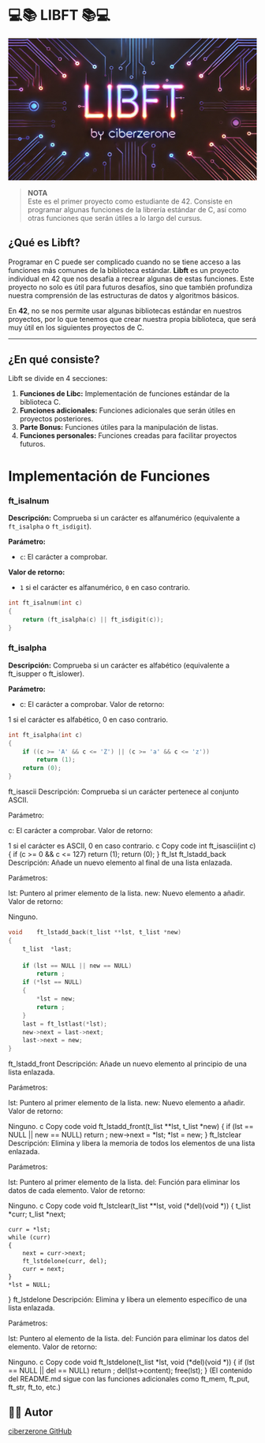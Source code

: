 # 💻📚 LIBFT 📚💻

![Banner](https://github.com/ciberzerone/Campus42_Barcelona_Cursus/blob/main/libft/img/libft.png)

> **NOTA**  
> Este es el primer proyecto como estudiante de 42. Consiste en programar algunas funciones de la librería estándar de C, así como otras funciones que serán útiles a lo largo del cursus.

## ¿Qué es Libft?

Programar en C puede ser complicado cuando no se tiene acceso a las funciones más comunes de la biblioteca estándar. **Libft** es un proyecto individual en 42 que nos desafía a recrear algunas de estas funciones. Este proyecto no solo es útil para futuros desafíos, sino que también profundiza nuestra comprensión de las estructuras de datos y algoritmos básicos.

En **42**, no se nos permite usar algunas bibliotecas estándar en nuestros proyectos, por lo que tenemos que crear nuestra propia biblioteca, que será muy útil en los siguientes proyectos de C.

---

## ¿En qué consiste?

Libft se divide en 4 secciones:

1. **Funciones de Libc:** Implementación de funciones estándar de la biblioteca C.
2. **Funciones adicionales:** Funciones adicionales que serán útiles en proyectos posteriores.
3. **Parte Bonus:** Funciones útiles para la manipulación de listas.
4. **Funciones personales:** Funciones creadas para facilitar proyectos futuros.


# Implementación de Funciones

### ft_isalnum
**Descripción:** Comprueba si un carácter es alfanumérico (equivalente a `ft_isalpha` o `ft_isdigit`).

**Parámetro:**  
- `c`: El carácter a comprobar.

**Valor de retorno:**  
- `1` si el carácter es alfanumérico, `0` en caso contrario.

```c
int	ft_isalnum(int c)
{
	return (ft_isalpha(c) || ft_isdigit(c));
}
```
### ft_isalpha
**Descripción:** Comprueba si un carácter es alfabético (equivalente a ft_isupper o ft_islower).

**Parámetro:**
- c: El carácter a comprobar.
Valor de retorno:

1 si el carácter es alfabético, 0 en caso contrario.
```c
int	ft_isalpha(int c)
{
	if ((c >= 'A' && c <= 'Z') || (c >= 'a' && c <= 'z'))
		return (1);
	return (0);
}
```

ft_isascii
Descripción: Comprueba si un carácter pertenece al conjunto ASCII.

Parámetro:

c: El carácter a comprobar.
Valor de retorno:

1 si el carácter es ASCII, 0 en caso contrario.
c
Copy code
int	ft_isascii(int c)
{
	if (c >= 0 && c <= 127)
		return (1);
	return (0);
}
ft_lst
ft_lstadd_back
Descripción: Añade un nuevo elemento al final de una lista enlazada.

Parámetros:

lst: Puntero al primer elemento de la lista.
new: Nuevo elemento a añadir.
Valor de retorno:

Ninguno.

```c
void	ft_lstadd_back(t_list **lst, t_list *new)
{
	t_list	*last;

	if (lst == NULL || new == NULL)
		return ;
	if (*lst == NULL)
	{
		*lst = new;
		return ;
	}
	last = ft_lstlast(*lst);
	new->next = last->next;
	last->next = new;
}
```
ft_lstadd_front
Descripción: Añade un nuevo elemento al principio de una lista enlazada.

Parámetros:

lst: Puntero al primer elemento de la lista.
new: Nuevo elemento a añadir.
Valor de retorno:

Ninguno.
c
Copy code
void	ft_lstadd_front(t_list **lst, t_list *new)
{
	if (lst == NULL || new == NULL)
		return ;
	new->next = *lst;
	*lst = new;
}
ft_lstclear
Descripción: Elimina y libera la memoria de todos los elementos de una lista enlazada.

Parámetros:

lst: Puntero al primer elemento de la lista.
del: Función para eliminar los datos de cada elemento.
Valor de retorno:

Ninguno.
c
Copy code
void	ft_lstclear(t_list **lst, void (*del)(void *))
{
	t_list	*curr;
	t_list	*next;

	curr = *lst;
	while (curr)
	{
		next = curr->next;
		ft_lstdelone(curr, del);
		curr = next;
	}
	*lst = NULL;
}
ft_lstdelone
Descripción: Elimina y libera un elemento específico de una lista enlazada.

Parámetros:

lst: Puntero al elemento de la lista.
del: Función para eliminar los datos del elemento.
Valor de retorno:

Ninguno.
c
Copy code
void	ft_lstdelone(t_list *lst, void (*del)(void *))
{
	if (lst == NULL || del == NULL)
		return ;
	del(lst->content);
	free(lst);
}
(El contenido del README.md sigue con las funciones adicionales como ft_mem, ft_put, ft_str, ft_to, etc.)

## 🧑‍💻 Autor
<a href='https://github.com/ciberzerone/'>ciberzerone
GitHub </a>
